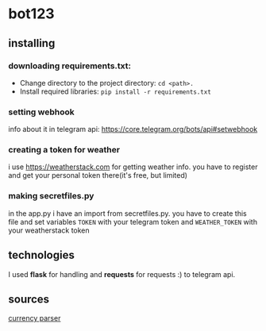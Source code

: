 # bot123
## installing
### downloading requirements.txt:
* Change directory to the project directory: ``` cd <path>. ```
* Install required libraries: ``` pip install -r requirements.txt ```
### setting webhook
info about it in telegram api: https://core.telegram.org/bots/api#setwebhook
### creating a token for weather
i use https://weatherstack.com for getting weather info. you have to register and get your personal token there(it's free, but limited)
### making secretfiles.py
in the app.py i have an import from secretfiles.py. you have to create this file and set variables ```TOKEN``` with your telegram token and ```WEATHER_TOKEN``` with your weatherstack token
## technologies
I used **flask** for handling and **requests** for requests :) to telegram api.
## sources
[currency parser](https://itproger.com/news/programma-na-python-dlya-otslezhivaniya-kursa-valyuti)

